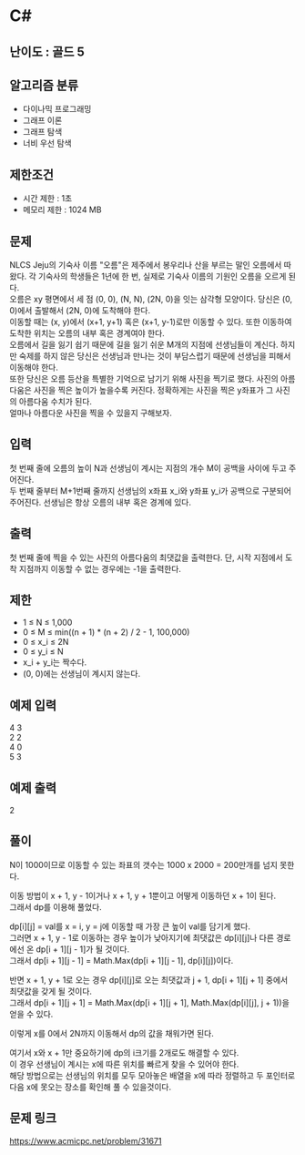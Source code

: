 # C#

## 난이도 : 골드 5

## 알고리즘 분류
  - 다이나믹 프로그래밍
  - 그래프 이론
  - 그래프 탐색
  - 너비 우선 탐색

## 제한조건
  - 시간 제한 : 1초
  - 메모리 제한 : 1024 MB

## 문제
NLCS Jeju의 기숙사 이름 "오름"은 제주에서 봉우리나 산을 부르는 말인 오름에서 따왔다. 각 기숙사의 학생들은 1년에 한 번, 실제로 기숙사 이름의 기원인 오름을 오르게 된다.<br/>
오름은 xy 평면에서 세 점 (0, 0), (N, N), (2N, 0)을 잇는 삼각형 모양이다. 당신은 (0, 0)에서 출발해서 (2N, 0)에 도착해야 한다.<br/>
이동할 때는 (x, y)에서 (x+1, y+1) 혹은 (x+1, y-1)로만 이동할 수 있다. 또한 이동하여 도착한 위치는 오름의 내부 혹은 경계여야 한다.<br/>
오름에서 길을 잃기 쉽기 때문에 길을 잃기 쉬운 M개의 지점에 선생님들이 계신다. 하지만 숙제를 하지 않은 당신은 선생님과 만나는 것이 부담스럽기 때문에 선생님을 피해서 이동해야 한다.<br/>
또한 당신은 오름 등산을 특별한 기억으로 남기기 위해 사진을 찍기로 했다. 사진의 아름다움은 사진을 찍은 높이가 높을수록 커진다. 정확하게는 사진을 찍은 y좌표가 그 사진의 아름다움 수치가 된다.<br/>
얼마나 아름다운 사진을 찍을 수 있을지 구해보자.<br/>


## 입력
첫 번째 줄에 오름의 높이 N과 선생님이 계시는 지점의 개수 M이 공백을 사이에 두고 주어진다.<br/>
두 번째 줄부터 M+1번째 줄까지 선생님의 x좌표 x_i와 y좌표 y_i가 공백으로 구분되어 주어진다. 선생님은 항상 오름의 내부 혹은 경계에 있다.<br/>


## 출력
첫 번째 줄에 찍을 수 있는 사진의 아름다움의 최댓값을 출력한다. 단, 시작 지점에서 도착 지점까지 이동할 수 없는 경우에는 -1을 출력한다.<br/>


## 제한
  - 1 ≤ N ≤ 1,000
  - 0 ≤ M ≤ min((n + 1) * (n + 2) / 2 - 1, 100,000)
  - 0 ≤ x_i ≤ 2N
  - 0 ≤ y_i ≤ N
  - x_i + y_i는 짝수다.
  - (0, 0)에는 선생님이 계시지 않는다.


## 예제 입력
4 3<br/>
2 2<br/>
4 0<br/>
5 3<br/>


## 예제 출력
2<br/>


## 풀이
N이 1000이므로 이동할 수 있는 좌표의 갯수는 1000 x 2000 = 200만개를 넘지 못한다.<br/>


이동 방법이 x + 1, y - 1이거나 x + 1, y + 1뿐이고 어떻게 이동하던 x + 1이 된다.<br/>
그래서 dp를 이용해 풀었다.<br/>


dp[i][j] = val를 x = i, y = j에 이동할 때 가장 큰 높이 val를 담기게 했다.<br/>
그러면 x + 1, y - 1로 이동하는 경우 높이가 낮아지기에 최댓값은 dp[i][j]나 다른 경로에선 온 dp[i + 1][j - 1]가 될 것이다.<br/>
그래서 dp[i + 1][j - 1] = Math.Max(dp[i + 1][j - 1], dp[i][j])이다.<br/>


반면 x + 1, y + 1로 오는 경우 dp[i][j]로 오는 최댓값과 j + 1, dp[i + 1][j + 1] 중에서 최댓값을 갖게 될 것이다.<br/>
그래서 dp[i + 1][j + 1] = Math.Max(dp[i + 1][j + 1], Math.Max(dp[i][j], j + 1))을 얻을 수 있다.<br/>


이렇게 x를 0에서 2N까지 이동해서 dp의 값을 채워가면 된다.<br/>


여기서 x와 x + 1만 중요하기에 dp의 i크기를 2개로도 해결할 수 있다.<br/>
이 경우 선생님이 계시는 x에 따른 위치를 빠르게 찾을 수 있어야 한다.<br/>
해당 방법으로는 선생님의 위치를 모두 모아놓은 배열을 x에 따라 정렬하고 두 포인터로 다음 x에 못오는 장소를 확인해 풀 수 있을것이다.<br/>


## 문제 링크
https://www.acmicpc.net/problem/31671